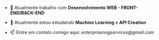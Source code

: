 - 🔭 Atualmente trabalho com **Desenvolvimento WEB - FRONT-END/BACK-END**
- 🌱 Atualmente estou estudando **Machine Learning** e **API Creation**

- 📫 Entre em contato comigo aqui: _enterprisenogservices@gmail.com_

